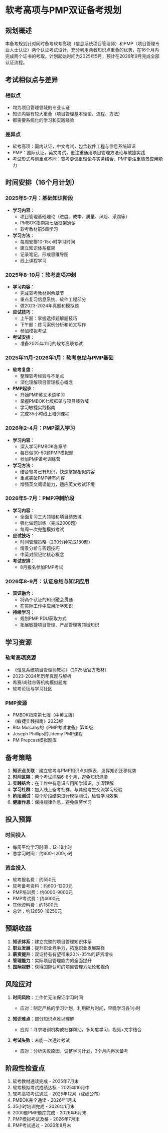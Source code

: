 # 软考高项与PMP双证备考规划

## 规划概述

本备考规划针对同时备考软考高项（信息系统项目管理师）和PMP（项目管理专业人士认证）两个认证考试设计，充分利用两者知识点重叠的优势，在16个月内完成两个证书的考取。计划起始时间为2025年5月，预计在2026年9月完成全部认证流程。

## 考试相似点与差异

### 相似点
- 均为项目管理领域的专业认证
- 知识内容有较大重叠（项目管理基本理论、流程、方法）
- 都需要系统化的学习和实践经验

### 差异点
- 软考高项：国内认证，中文考试，包含软件工程与信息系统知识
- PMP：国际认证，英文考试，更注重通用项目管理方法论与敏捷实践
- 考试形式与侧重点不同：软考更偏重理论与实务结合，PMP更注重情景应用能力

## 时间安排（16个月计划）

### 2025年5-7月：基础知识阶段
- **学习内容**：
  - 项目管理基础理论（进度、成本、质量、风险、采购等）
  - PMBOK指南第七版框架通读
  - 软考教材前5章学习
- **学习方法**：
  - 每周安排10-15小时学习时间
  - 建立知识体系框架
  - 记录笔记，形成思维导图
  - 线上课程学习

### 2025年8-10月：软考高项冲刺
- **学习内容**：
  - 完成软考教材剩余章节
  - 重点复习信息系统、软件工程部分
  - 做2023-2024年真题和模拟题
- **应试技巧**：
  - 上午题：掌握选择题解题技巧
  - 下午题：练习案例分析和论文写作
  - 参加模拟考试
- **考试安排**：
  - 准备2025年11月的软考高项考试

### 2025年11月-2026年1月：软考总结与PMP基础
- **软考复盘**：
  - 整理软考经验与不足点
  - 深化理解项目管理核心概念
- **PMP起步**：
  - 开始PMP英文术语学习
  - 掌握PMBOK七版框架与项目绩效域
  - 学习敏捷实践指南
  - 完成35小时线上培训课程

### 2026年2-4月：PMP深入学习
- **学习内容**：
  - 深入学习PMBOK各章节
  - 每日做30-50题PMP模拟题
  - 参加PMP备考训练营
- **学习方法**：
  - 结合软考已有知识，快速掌握相似内容
  - 重点突破PMP特有内容
  - 增强英文阅读能力，适应英文考试环境

### 2026年5-7月：PMP冲刺阶段
- **学习内容**：
  - 全面复习三大领域和项目绩效域
  - 强化做题训练（完成2000题）
  - 每周一次完整模拟考试
- **应试技巧**：
  - 时间管理策略（230分钟完成180题）
  - 情景分析与答题技巧
  - 中英对照记忆核心概念
- **考试安排**：
  - 8月报名参加PMP考试

### 2026年8-9月：认证总结与知识应用
- **双证融合**：
  - 将两个认证的知识融会贯通
  - 在实际工作中应用所学知识
- **持续学习**：
  - 规划PMP PDU获取方式
  - 拓展敏捷项目管理、产品管理等领域知识

## 学习资源

### 软考高项资源
- 《信息系统项目管理师教程》（2025版官方教材）
- 2023-2024年历年真题与解析
- 希赛/尚硅谷等机构模拟题库
- 软考论坛与学习社区

### PMP资源
- PMBOK指南第七版（中英文版）
- 《敏捷实践指南》2023版
- Rita Mulcahy的《PMP考试准备》第10版
- Joseph Phillips的Udemy PMP课程
- PM Prepcast模拟题库

## 备考策略

1. **知识点关联**：建立软考与PMP知识点对照表，发挥知识迁移优势
2. **时间区隔**：两个考试间隔6-8个月，避免知识混淆
3. **实践结合**：在工作中有意识应用所学知识，加深理解
4. **学习社群**：加入线上备考社群，与其他考生交流学习经验
5. **阶段测试**：每个阶段结束进行模拟测试，检验学习效果
6. **健康作息**：保持规律作息，避免疲劳学习

## 投入预算

### 时间投入
- 每周平均学习时间：12-18小时
- 总学习时间：约800-1200小时

### 资金投入
- 软考报名费：约550元
- 软考备考资料：约600-1200元
- PMP培训费：约6000-9000元
- PMP考试费：约4000元
- 其他资料费：约1500元
- 总计：约12650-16250元

## 预期收益

1. **知识体系**：建立完整的项目管理知识体系
2. **职业发展**：提升职业竞争力，拓宽职业发展路径
3. **薪资提升**：双证持有有望带来20%-35%的薪资增长
4. **管理能力**：实际项目管理能力的全面提升
5. **国际视野**：获得国际认可的项目管理方法论和视角

## 风险应对

1. **时间风险**：工作忙无法保证学习时间
   - 应对：制定严格的学习计划，利用碎片时间，早晚学习各1小时
  
2. **知识难点**：部分知识点难以理解
   - 应对：寻求培训机构或社群帮助，多角度学习，视频+文字结合

3. **考试失败**：未能一次通过考试
   - 应对：分析失败原因，调整学习计划，3个月内再次备考

## 阶段性检查点

1. 软考教材通读完成 - 2025年7月末
2. 软考模拟考试成绩达标 - 2025年10月中
3. 软考高项考试通过 - 2025年12月（成绩公布）
4. PMBOK完全通读 - 2026年1月末
5. 35小时培训完成 - 2026年1月末
6. 2000题PMP题库完成 - 2026年6月末
7. PMP模拟考试及格 - 2026年7月末
8. PMP考试通过 - 2026年8月末 